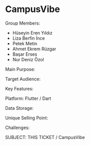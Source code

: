 # CampusVibe

Group Members: 

- Hüseyin Eren Yıldız
- Liza Berfin İnce
- Petek Metin
- Ahmet Ekrem Rüzgar
- Başar Erses 
- Nur Deniz Özol
          

Main Purpose: 

Target Audience:

Key Features:

Platform: Flutter / Dart

Data Storage: 

Unique Selling Point:

Challenges:







SUBJECT:  THIS TICKET / CampusVibe 



